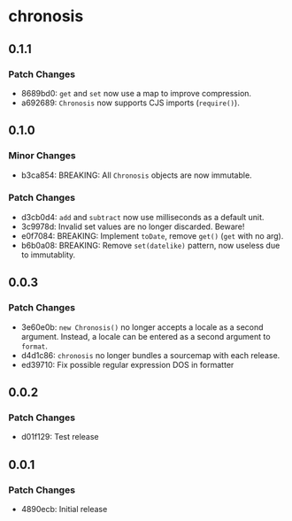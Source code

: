 # chronosis

## 0.1.1

### Patch Changes

- 8689bd0: `get` and `set` now use a map to improve compression.
- a692689: `Chronosis` now supports CJS imports (`require()`).

## 0.1.0

### Minor Changes

- b3ca854: BREAKING: All `Chronosis` objects are now immutable.

### Patch Changes

- d3cb0d4: `add` and `subtract` now use milliseconds as a default unit.
- 3c9978d: Invalid set values are no longer discarded. Beware!
- e0f7084: BREAKING: Implement `toDate`, remove `get()` (`get` with no arg).
- b6b0a08: BREAKING: Remove `set(datelike)` pattern, now useless due to immutablity.

## 0.0.3

### Patch Changes

- 3e60e0b: `new Chronosis()` no longer accepts a locale as a second argument. Instead, a locale can be entered as a second argument to `format`.
- d4d1c86: `chronosis` no longer bundles a sourcemap with each release.
- ed39710: Fix possible regular expression DOS in formatter

## 0.0.2

### Patch Changes

- d01f129: Test release

## 0.0.1

### Patch Changes

- 4890ecb: Initial release
